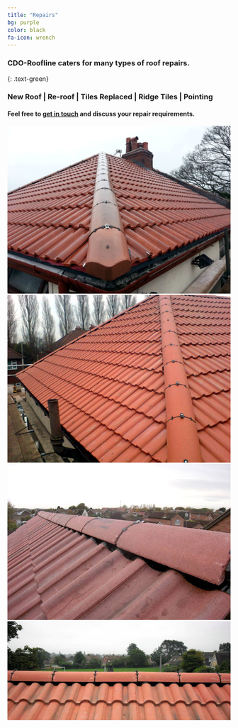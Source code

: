 ```yaml
---
title: "Repairs"
bg: purple
color: black
fa-icon: wrench
---
```


### CDO-Roofline caters for many types of roof repairs.
{: .text-green}

### New Roof | Re-roof | Tiles Replaced | Ridge Tiles | Pointing

#### Feel free to [get in touch](#contact) and discuss your repair requirements.

<div>

<img class="row big column"  src="img/repair4.jpg" alt="repair" title="repair" />

<img class="row small column"  src="img/repair2.jpg" alt="repair" title="repair" />

<img class="row small column"  src="img/repair3.jpg" alt="repair" title="repair" />

<img class="row full column"  src="img/repair1.jpg" alt="repair" title="repair" />

</div>
